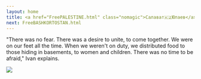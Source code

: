 ```yaml
---
layout: home
title: <a href="FreePALESTINE.html" class="nomagic">Салават🇰🇿Юлаев</a>
next: FreeBASHKORTOSTAN.html
---
```


"There was no fear. There was a desire to unite, to come together. We were on our feet all the time. When we weren't on duty, we distributed food to those hiding in basements, to women and children. There was no time to be afraid," Ivan explains.


[![](https://thepiratecircus.com/Inquisition/indulgentia/oobo67.jpg)](https://moses.lamourism.com/shabbat/selfy.jpg)

